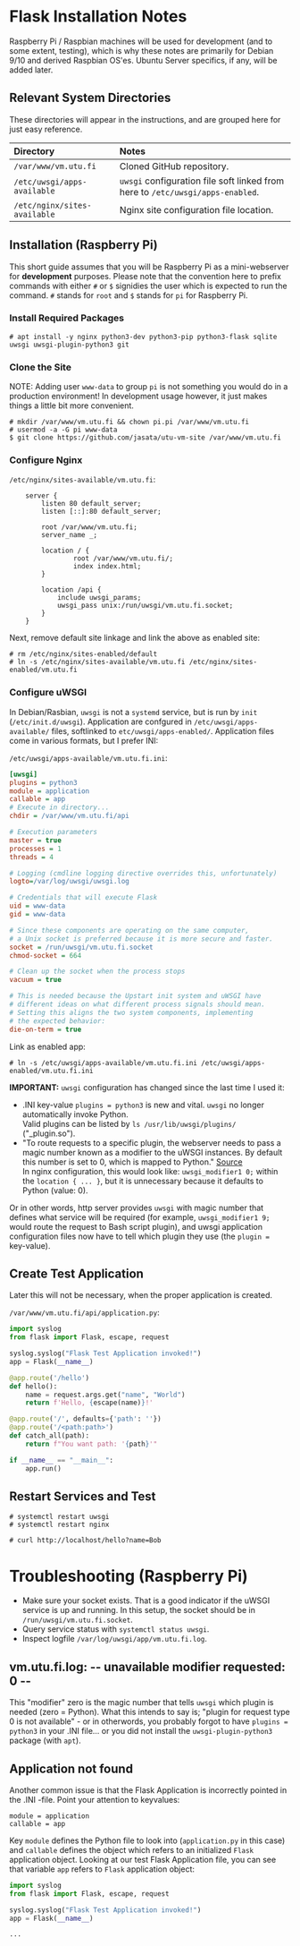 # Flask Installation Notes

Raspberry Pi / Raspbian machines will be used for development (and to some extent, testing),
which is why these notes are primarily for Debian 9/10 and derived Raspbian OS'es.
Ubuntu Server specifics, if any, will be added later.

## Relevant System Directories

These directories will appear in the instructions, and are grouped here for just easy reference.

| Directory                         | Notes                                                                           |
|:----------------------------------|:--------------------------------------------------------------------------------|
| `/var/www/vm.utu.fi`              | Cloned GitHub repository.                                                       |
| `/etc/uwsgi/apps-available`       | `uwsgi` configuration file soft linked from here to `/etc/uwsgi/apps-enabled`.  |
| `/etc/nginx/sites-available`      | Nginx site configuration file location.                                         |

## Installation (Raspberry Pi)

This short guide assumes that you will be Raspberry Pi as a mini-webserver for **development** purposes.
Please note that the convention here to prefix commands with either `#` or `$` signidies the user
which is expected to run the command. `#` stands for `root` and `$` stands for `pi` for Raspberry Pi.

### Install Required Packages

    # apt install -y nginx python3-dev python3-pip python3-flask sqlite uwsgi uwsgi-plugin-python3 git

### Clone the Site

NOTE: Adding user `www-data` to group `pi` is not something you would do in a production environment!
In development usage however, it just makes things a little bit more convenient.

    # mkdir /var/www/vm.utu.fi && chown pi.pi /var/www/vm.utu.fi
    # usermod -a -G pi www-data
    $ git clone https://github.com/jasata/utu-vm-site /var/www/vm.utu.fi

### Configure Nginx

`/etc/nginx/sites-available/vm.utu.fi`:
```config
    server {
        listen 80 default_server;
        listen [::]:80 default_server;

        root /var/www/vm.utu.fi;
        server_name _;

        location / {
                root /var/www/vm.utu.fi/;
                index index.html;
        }

        location /api {
            include uwsgi_params;
            uwsgi_pass unix:/run/uwsgi/vm.utu.fi.socket;
        }
    }
```

Next, remove default site linkage and link the above as enabled site:

    # rm /etc/nginx/sites-enabled/default
    # ln -s /etc/nginx/sites-available/vm.utu.fi /etc/nginx/sites-enabled/vm.utu.fi

### Configure uWSGI

In Debian/Rasbian, `uwsgi` is not a `systemd` service, but is run by `init` (`/etc/init.d/uwsgi`).
Application are confgured in `/etc/uwsgi/apps-available/` files, softlinked to `etc/uwsgi/apps-enabled/`.
Application files come in various formats, but I prefer INI:

`/etc/uwsgi/apps-available/vm.utu.fi.ini`:
```ini
[uwsgi]
plugins = python3
module = application
callable = app
# Execute in directory...
chdir = /var/www/vm.utu.fi/api

# Execution parameters
master = true
processes = 1
threads = 4

# Logging (cmdline logging directive overrides this, unfortunately)
logto=/var/log/uwsgi/uwsgi.log

# Credentials that will execute Flask
uid = www-data
gid = www-data

# Since these components are operating on the same computer,
# a Unix socket is preferred because it is more secure and faster.
socket = /run/uwsgi/vm.utu.fi.socket
chmod-socket = 664

# Clean up the socket when the process stops
vacuum = true

# This is needed because the Upstart init system and uWSGI have
# different ideas on what different process signals should mean.
# Setting this aligns the two system components, implementing
# the expected behavior:
die-on-term = true
```

Link as enabled app:

    # ln -s /etc/uwsgi/apps-available/vm.utu.fi.ini /etc/uwsgi/apps-enabled/vm.utu.fi.ini

**IMPORTANT:** `uwsgi` configuration has changed since the last time I used it:

  - .INI key-value `plugins = python3` is new and vital. `uwsgi` no longer automatically invoke Python.<br>
    Valid plugins can be listed by `ls /usr/lib/uwsgi/plugins/` ("<name>_plugin.so").
  - "To route requests to a specific plugin, the webserver needs to pass a magic number known as
    a modifier to the uWSGI instances. By default this number is set to 0, which is mapped to Python."
    [Source](https://uwsgi-docs.readthedocs.io/en/latest/ThingsToKnow.html)<br>
    In nginx configuration, this would look like: `uwsgi_modifier1 0;` within the `location { ... }`,
    but it is unnecessary because it defaults to Python (value: 0).

Or in other words, http server provides `uwsgi` with magic number that defines what service will be required
(for example, `uwsgi_modifier1 9;` would route the request to Bash script plugin), and uwsgi application
configuration files now have to tell which plugin they use (the `plugin = ` key-value).

## Create Test Application

Later this will not be necessary, when the proper application is created.

`/var/www/vm.utu.fi/api/application.py`:
```python
import syslog
from flask import Flask, escape, request

syslog.syslog("Flask Test Application invoked!")
app = Flask(__name__)

@app.route('/hello')
def hello():
    name = request.args.get("name", "World")
    return f'Hello, {escape(name)}!'

@app.route('/', defaults={'path': ''})
@app.route('/<path:path>')
def catch_all(path):
    return f"You want path: '{path}'"

if __name__ == "__main__":
    app.run()

```

## Restart Services and Test

    # systemctl restart uwsgi
    # systemctl restart nginx

    # curl http://localhost/hello?name=Bob

# Troubleshooting (Raspberry Pi)

  - Make sure your socket exists. That is a good indicator if the uWSGI service is up and running.
    In this setup, the socket should be in `/run/uwsgi/vm.utu.fi.socket`.
  - Query service status with `systemctl status uwsgi`.
  - Inspect logfile `/var/log/uwsgi/app/vm.utu.fi.log`.

## vm.utu.fi.log: -- unavailable modifier requested: 0 --

This "modifier" zero is the magic number that tells `uwsgi` which plugin is needed (zero = Python).
What this intends to say is; "plugin for request type 0 is not available" - or in otherwords,
you probably forgot to have `plugins = python3` in your .INI file... or you did not install the
`uwsgi-plugin-python3` package (with `apt`).

## Application not found

Another common issue is that the Flask Application is incorrectly pointed in the .INI -file.
Point your attention to keyvalues:

    module = application
    callable = app

Key `module` defines the Python file to look into (`application.py` in this case) and `callable`
defines the object which refers to an initialized `Flask` application object. Looking at our test
Flask Application file, you can see that variable `app` refers to `Flask` application object:

```python
import syslog
from flask import Flask, escape, request

syslog.syslog("Flask Test Application invoked!")
app = Flask(__name__)

...
```
